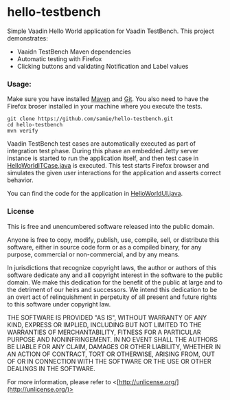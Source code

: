 hello-testbench
===========

Simple Vaadin Hello World application for Vaadin TestBench. This project demonstrates:
 * Vaaidn TestBench Maven dependencies
 * Automatic testing with Firefox
 * Clicking buttons and validating Notification and Label values

### Usage:

Make sure you have installed [Maven](http://maven.apache.org/) and [Git](http://git-scm.com/). You also need to have the Firefox broser installed in your machine where you execute the tests. 

    git clone https://github.com/samie/hello-testbench.git
    cd hello-testbench
    mvn verify
    
Vaadin TestBench test cases are automatically executed as part of integration test phase. During this phase an embedded 
Jetty server instance is started to run the application itself, and then test case in
[HelloWorldITCase.java](src/test/java/org/vaadin/samples/tests/HelloWorldITCase.java) is executed. This test 
starts Firefox browser and simulates the given user interactions for the application and asserts correct behavior.

You can find the code for the application in [HelloWorldUI.java](src/main/java/org/vaadin/samples/helloworld/HelloWorldUI.java).


### License

This is free and unencumbered software released into the public domain.

Anyone is free to copy, modify, publish, use, compile, sell, or
distribute this software, either in source code form or as a compiled
binary, for any purpose, commercial or non-commercial, and by any
means.

In jurisdictions that recognize copyright laws, the author or authors
of this software dedicate any and all copyright interest in the
software to the public domain. We make this dedication for the benefit
of the public at large and to the detriment of our heirs and
successors. We intend this dedication to be an overt act of
relinquishment in perpetuity of all present and future rights to this
software under copyright law.

THE SOFTWARE IS PROVIDED "AS IS", WITHOUT WARRANTY OF ANY KIND,
EXPRESS OR IMPLIED, INCLUDING BUT NOT LIMITED TO THE WARRANTIES OF
MERCHANTABILITY, FITNESS FOR A PARTICULAR PURPOSE AND NONINFRINGEMENT.
IN NO EVENT SHALL THE AUTHORS BE LIABLE FOR ANY CLAIM, DAMAGES OR
OTHER LIABILITY, WHETHER IN AN ACTION OF CONTRACT, TORT OR OTHERWISE,
ARISING FROM, OUT OF OR IN CONNECTION WITH THE SOFTWARE OR THE USE OR
OTHER DEALINGS IN THE SOFTWARE.

For more information, please refer to <[http://unlicense.org/](http://unlicense.org/)>
